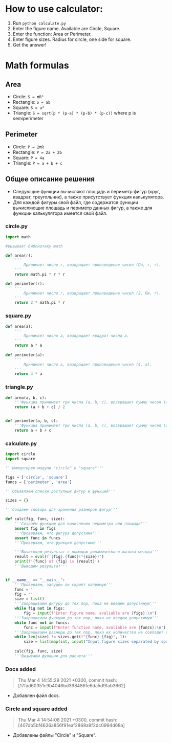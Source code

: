 # How to use calculator:
1. Run `python calculate.py`
2. Enter the figure name. Available are Circle, Square.
3. Enter the function: Area or Perimeter.
4. Enter figure sizes. Radius for circle, one side for square.
5. Get the answer!

# Math formulas
## Area
- Circle: `S = πR²`
- Rectangle: `S = ab`
- Square: `S = a²`
- Triangle: `S = sqrt(p * (p-a) * (p-b) * (p-c))` where p is semiperimeter

## Perimeter
- Circle: `P = 2πR`
- Rectangle: `P = 2a + 2b`
- Square: `P = 4a`
- Triangle: `P = a + b + c`

## Общее описание решения
- Следующие функции вычисляют площадь и периметр фигур (круг, квадрат, треугольник), а также присутствует функция калькулятора.
- Для каждой фигуры свой файл, где содержатся функции вычисляющие площадь и периметр данных фигур, а также для функции калькулятора имеется свой файл.

### circle.py
```python 
import math

#вызывает библиотеку math

def area(r):
    '''
        Принимает число r, возвращает произведение чисел (Пи, r, r).
    '''
    return math.pi * r * r

def perimeter(r):
    '''
        Принимает число r, возвращает произведение чисел (2, Пи, r).
    '''
    return 2 * math.pi * r
```

### square.py
```python
def area(a):
    '''
        Принимает число a, возвращает квадрат числа a.
    '''
    return a * a
    
def perimeter(a):
    '''
        Принимает число a, возвращает произведение чисел (4, a).
    '''
    return 4 * a
```

### triangle.py
```python
def area(a, b, c):
    '''Функция принимает три числа (a, b, c), возвращает сумму чисел (a, b, c), деленную на 2'''
    return (a + b + c) / 2


def perimeter(a, b, c):
    '''Функция принимает три числа (a, b, c), возвращает сумму чисел (a, b, c)'''
    return a + b + c
```

### calculate.py 
```python 
import circle
import square

'''Импортирем модули "circle" и "square"'''

figs = ['circle', 'square']
funcs = ['perimeter', 'area']

'''Объявляем списки доступных фигур и функций'''

sizes = {}

'''Создаем словарь для хранения размеров фигур'''

def calc(fig, func, size):
	'''Создаём функцию для вычисления периметра или площади'''
	assert fig in figs
	'''Проверяем, что фигура допустима'''
	assert func in funcs
	'''Проверяем, что функция допустима'''

	'''Вычисляем результат с помощью динамического вызова метода'''
	result = eval(f'{fig}.{func}(*{size})')
	print(f'{func} of {fig} is {result}')
	'''Выводим результат'''


if __name__ == "__main__":
	'''Проверяем, запущен ли скрипт напрямую'''
	func = ''
	fig = ''
	size = list()
    '''Запрашиваем фигуру до тех пор, пока не введем допустимую'''
	while fig not in figs:
		fig = input(f"Enter figure name, avaliable are {figs}:\n")
	'''Запрашиваем функцию до тех пор, пока не введем допустимую'''
	while func not in funcs:
		func = input(f"Enter function name, avaliable are {funcs}:\n")
	'''Запрашиваем размеры до тех пор, пока их количество не совпадет с необходимым'''
	while len(size) != sizes.get(f"{func}-{fig}", 1):
		size = list(map(int, input("Input figure sizes separated by space, 1 for circle and square\n").split(' ')))
	
	calc(fig, func, size)
	'''Вызываем функцию для расчета'''
```

### Docs added

> Thu Mar 4 14:55:29 2021 +0300, commit hash:
[17fad60351c9b4046bd398486fe6da5d9fab3662]

- Добавлен файл docs.

### Circle and square added

> Thu Mar 4 14:54:08 2021 +0300, commit hash:
[407db5bf4636a856f91eaf2868a9f2dc0994d68a]

- Добавлены файлы "Circle" и "Square".